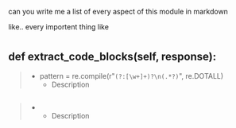 
can you write me a list of every aspect of this module in markdown

like.. every importent thing like 

# 

## def extract_code_blocks(self, response):
> - pattern = re.compile(r"```(?:[\w+]+)?\n(.*?)```", re.DOTALL)
>    - Description


## 
> - 
>    - Description